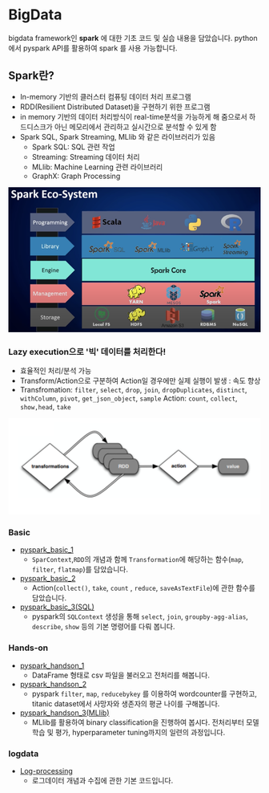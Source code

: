 # BigData
bigdata framework인 **spark** 에 대한 기초 코드 및 실습 내용을 담았습니다.
python에서 pyspark API를 활용하여 spark 를 사용 가능합니다.

## Spark란?
- In-memory 기반의 클러스터 컴퓨팅 데이터 처리 프로그램
- RDD(Resilient Distributed Dataset)을 구현하기 위한 프로그램
- in memory 기반의 데이터 처리방식이 real-time분석을 가능하게 해 줌으로서 하드디스크가 아닌 메모리에서 관리하고 실시간으로 분석할 수 있게 함
- Spark SQL, Spark Streaming, MLlib 와 같은 라이브러리가 있음
  - Spark SQL: SQL 관련 작업
  - Streaming: Streaming 데이터 처리
  - MLlib: Machine Learning 관련 라이브러리
  - GraphX: Graph Processing

![img.png](img/img.png)

### Lazy execution으로 '빅' 데이터를 처리한다!
- 효율적인 처리/분석 가능
- Transform/Action으로 구분하여 Action일 경우에만 실제 실행이 발생 : 속도 향상
- Transfromation: `filter`, `select`, `drop`, `join`, `dropDuplicates`, `distinct`, `withColumn`, `pivot`, `get_json_object`, `sample`
Action: `count`, `collect`, `show,head`, `take`

![img2.png](img/img2.png)

### Basic
- [pyspark_basic_1](https://github.com/crosstar1228/bigdata/blob/main/Basic/pyspark_basic_1.ipynb)
  - `SparContext`,`RDD`의 개념과 함께 `Transformation`에 해당하는 함수(`map`, `filter`, `flatmap`)를 담았습니다.
- [pyspark_basic_2](https://github.com/crosstar1228/bigdata/blob/main/Basic/pyspark_basic_2.ipynb)
  - Action(`collect()`, `take`, `count` , `reduce`, `saveAsTextFile`)에 관한 함수를 담았습니다.
- [pyspark_basic_3(SQL)](https://github.com/crosstar1228/bigdata/blob/main/Basic/pyspark_basic_3_SQL.ipynb)
  - pyspark의 `SQLContext` 생성을 통해 `select`, `join`, `groupby-agg-alias`, `describe`, `show` 등의 기본 명령어를 다뤄 봅니다.

### Hands-on
- [pyspark_handson_1](https://github.com/crosstar1228/bigdata/blob/main/hands-on/pyspark_handson_1.ipynb)
  - DataFrame 형태로 csv 파일을 불러오고 전처리를 해봅니다.
- [pyspark_handson_2](https://github.com/crosstar1228/bigdata/blob/main/hands-on/pyspark_handson_2.ipynb)
  - pyspark `filter`, `map`, `reducebykey` 를 이용하여 wordcounter를 구현하고, titanic dataset에서 사망자와 생존자의 평균 나이를 구해봅니다.
- [pyspark_handson_3(MLlib)](https://github.com/crosstar1228/bigdata/blob/main/hands-on/pyspark_handson_3(MLlib).ipynb)
  - MLlib를 활용하여 binary classification을 진행하여 봅시다. 전처리부터 모델 학습 및 평가, hyperparameter tuning까지의 일련의 과정입니다.


### logdata
- [Log-processing](https://github.com/crosstar1228/bigdata/blob/main/logdata/Log_processing.ipynb)
  - 로그데이터 개념과 수집에 관한 기본 코드입니다.

